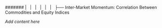 ####### |   |   |   |   |   |   ├── Inter-Market Momentum: Correlation Between Commodities and Equity Indices

*Add content here*